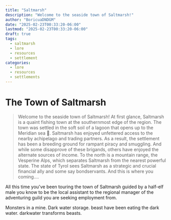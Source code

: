 ```yaml
---
title: "Saltmarsh"
description: "Welcome to the seaside town of Saltmarsh!"
author: "BoricuaDNDGM"
date: "2025-02-23T00:33:20-06:00"
lastmod: "2025-02-23T00:33:20-06:00"
draft: true
tags:
  - saltmarsh
  - lore
  - resources
  - settlement
categories:
  - lore
  - resources
  - settlements
---
```


# The Town of Saltmarsh

> Welcome to the seaside town of Saltmarsh!
> At first glance, Saltmarsh is a quaint fishing town at the southernmost edge of the region.
> The town was settled in the soft soil of a lagoon that opens up to the Meridian sea 🌊.
> Saltmarsh has enjoyed unfettered access to the nearby achipelago and trading partners.
> As a result, the settlement has been a breeding ground for rampant piracy and smuggling.
> And while some disapprove of these brigands, others have enjoyed the alternate sources of income.
> To the north is a mountain range, the Vesperine Alps, which separates Saltmarsh from the nearest powerful state.
> The state of Tyrol sees Saltmarsh as a strategic and crucial financial ally and some say bondservants.
> And this is where you coming....

All this time you've been touring the town of Saltmarsh guided by a half-elf male you know to be the local assistant to the regional manager of the adventuring guild you are seeking employment from.


Monsters in a mine.
Dark water storage.
beast have been eating the dark water.
darkwater transforms beasts.